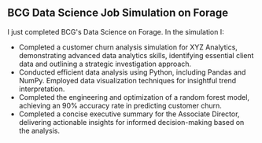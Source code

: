## BCG Data Science Job Simulation on Forage                                                                                                                    

I just completed BCG's Data Science on Forage. In the simulation I:

* Completed a customer churn analysis simulation for XYZ Analytics, demonstrating advanced data analytics skills, identifying essential client data and outlining a strategic investigation approach.
* Conducted efficient data analysis using Python, including Pandas and NumPy. Employed data visualization techniques for insightful trend interpretation.
* Completed the engineering and optimization of a random forest model, achieving an 90% accuracy rate in predicting customer churn.
* Completed a concise executive summary for the Associate Director, delivering actionable insights for informed decision-making based on the analysis.

